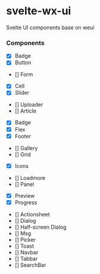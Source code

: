 # svelte-wx-ui
Svelte UI components base on weui

### Components
- [x] Badge
- [x] Button
- [] Form
- [x] Cell
- [x] Slider
- [] Uploader
- [] Article
- [x] Badge
- [x] Flex
- [x] Footer
- [] Gallery 
- [] Grid
- [x] Icons
- [] Loadmore
- [] Panel
- [x] Preview
- [x] Progress
- [] Actionsheet
- [] Dialog
- [] Half-screen Dialog
- [] Msg
- [] Picker
- [] Toast
- [] Navbar
- [] Tabbar
- [] SearchBar